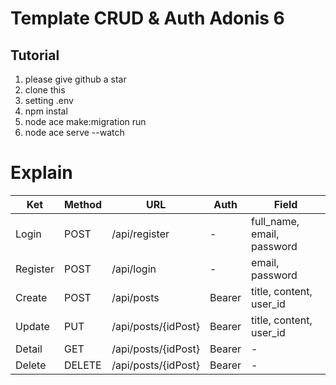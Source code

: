 # Template CRUD & Auth Adonis 6

## Tutorial
1. please give github a star
2. clone this
3. setting .env
4. npm instal
5. node ace make:migration run
6. node ace serve --watch 

# Explain

|Ket| Method | URL | Auth | Field |
|---|---|---|---|---|
| Login | POST | /api/register | - | full_name, email, password |
| Register | POST | /api/login | - | email, password |
| Create | POST | /api/posts | Bearer | title, content, user_id |
| Update | PUT | /api/posts/{idPost}| Bearer | title, content, user_id |
| Detail | GET | /api/posts/{idPost}| Bearer | - |
| Delete | DELETE | /api/posts/{idPost}| Bearer | - |
